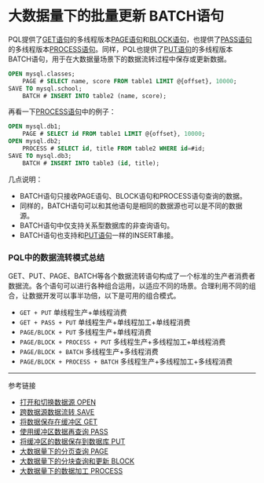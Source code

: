 # 大数据量下的批量更新 BATCH语句
PQL提供了[GET语句](/pql/get.md)的多线程版本[PAGE语句](/pql/page.md)和[BLOCK语句](/pql/block.md)，也提供了[PASS语句](/pql/pass.md)的多线程版本[PROCESS语句](/pql/process.md)。同样，PQL也提供了[PUT语句](/pql/put.md)的多线程版本BATCH语句，用于在大数据量场景下的数据流转过程中保存或更新数据。
```sql
OPEN mysql.classes;
    PAGE # SELECT name, score FROM table1 LIMIT @{offset}, 10000;
SAVE TO mysql.school;
    BATCH # INSERT INTO table2 (name, score);
```
再看一下[PROCESS语句](/pql/process.md)中的例子：
```sql
OPEN mysql.db1;
    PAGE # SELECT id FROM table1 LIMIT @{offset}, 10000;
OPEN mysql.db2;
    PROCESS # SELECT id, title FROM table2 WHERE id=#id;
SAVE TO mysql.db3;
    BATCH # INSERT INTO table3 (id, title);
```
几点说明：
* BATCH语句只接收PAGE语句、BLOCK语句和PROCESS语句查询的数据。
* 同样的，BATCH语句可以和其他语句是相同的数据源也可以是不同的数据源。
* BATCH语句中仅支持关系型数据库的非查询语句。
* BATCH语句也支持和[PUT语句](/pql/put.md)一样的INSERT串接。


### PQL中的数据流转模式总结
GET、PUT、PAGE、BATCH等各个数据流转语句构成了一个标准的生产者消费者数据流。各个语句可以进行各种组合运用，以适应不同的场景。合理利用不同的组合，让数据开发可以事半功倍，以下是可用的组合模式。

* `GET + PUT`  单线程生产+单线程消费
* `GET + PASS + PUT` 单线程生产+单线程加工+单线程消费
* `PAGE/BLOCK + PUT` 多线程生产+单线程消费
* `PAGE/BLOCK + PROCESS + PUT` 多线程生产+多线程加工+单线程消费
* `PAGE/BLOCK + BATCH` 多线程生产+多线程消费
* `PAGE/BLOCK + PROCESS + BATCH` 多线程生产+多线程加工+多线程消费

---
参考链接
* [打开和切换数据源 OPEN](/pql/open.md)
* [跨数据源数据流转 SAVE](/pql/save.md)
* [将数据保存在缓冲区 GET](/pql/get.md)
* [使用缓冲区数据再查询 PASS](/pql/pass.md)
* [将缓冲区的数据保存到数据库 PUT](/pql/put.md)
* [大数据量下的分页查询 PAGE](/pql/page.md)
* [大数据量下的分块查询和更新 BLOCK](/pql/block.md)
* [大数据量下的数据加工 PROCESS](/pql/process.md)